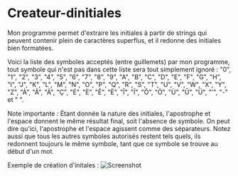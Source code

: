 # Createur-dinitiales
Mon programme permet d'extraire les initiales à partir de strings qui peuvent contenir plein de caractères superflus, et il redonne des initiales bien formatées.

Voici la liste des symboles acceptés (entre guillemets) par mon programme, tout symbole qui n'est pas dans cette liste sera tout simplement ignoré :
"0", "1", "2", "3", "4", "5", "6", "7", "8", "9", "A", "B", "C", "D", "E", "F", "G", "H", "I", "J", "K", "L", "M", "N", "O", "P", "Q", "R", "S", "T", "U", "V", "W", "X", "Y", "Z", "À", "Â", "Ä", "Ç", "É", "È", "Ê", "Ë", "Î", "Ï", "Ô", "Ö", "Ù", "Û", "Ü", "'", "-" et " ".

Note importante :
Étant donnée la nature des initiales, l'apostrophe et l'espace donnent le même résultat final, soit l'absence de symbole. On peut dire qu'ici, l'apostrophe et l'espace agissent comme des séparateurs. Notez aussi que tous les autres symboles autorisés restent tels quels, ils redonnent toujours le même symbole, tant que ce symbole se trouve au début d'un mot.

Exemple de création d'initales :
![Screenshot](https://github.com/TheRealDAZL/Createur-dinitiales/assets/116024728/5161be03-82e1-49b8-a21a-b6bbe9a64fd3)

